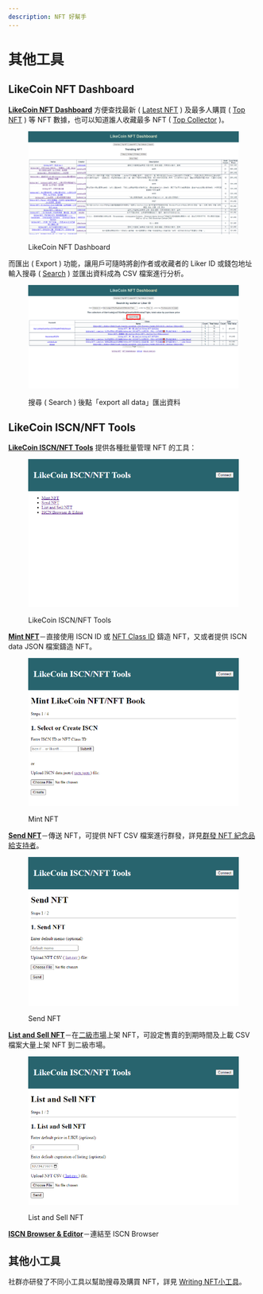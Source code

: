 ```yaml
---
description: NFT 好幫手
---
```


# 其他工具

## LikeCoin NFT Dashboard

[**LikeCoin NFT Dashboard**](https://likecoin.github.io/likecoin-nft-dashboard/#/) 方便查找最新 ( [Latest NFT](https://likecoin.github.io/likecoin-nft-dashboard/#/list) ) 及最多人購買 ( [Top NFT](https://likecoin.github.io/likecoin-nft-dashboard/#/) ) 等 NFT 數據，也可以知道誰人收藏最多 NFT ( [Top Collector](https://likecoin.github.io/likecoin-nft-dashboard/#/collector) )。

<figure><img src="../../../.gitbook/assets/LikeCoin NFT Dashboard.png" alt=""><figcaption><p>LikeCoin NFT Dashboard</p></figcaption></figure>

而匯出 ( Export ) 功能，讓用戶可隨時將創作者或收藏者的 Liker ID 或錢包地址輸入搜尋 ( [Search](https://likecoin.github.io/likecoin-nft-dashboard/#/socialgraph) ) 並匯出資料成為 CSV 檔案進行分析。

<figure><img src="../../../.gitbook/assets/LikeCoin NFT Dashboard 1.png" alt=""><figcaption><p>搜尋 ( Search ) 後點「export all data」匯出資料</p></figcaption></figure>

## LikeCoin ISCN/NFT Tools

[**LikeCoin ISCN/NFT Tools**](https://likecoin.github.io/iscn-nft-tools/) 提供各種批量管理 NFT 的工具：

<figure><img src="../../../.gitbook/assets/LikeCoin ISCNNFT Tools 1.png" alt=""><figcaption><p>LikeCoin ISCN/NFT Tools</p></figcaption></figure>

[**Mint NFT**](https://likecoin.github.io/iscn-nft-tools/mint-nft)－直接使用 ISCN ID 或 [NFT Class ID](nft-details.md#nft-class-id) 鑄造 NFT，又或者提供 ISCN data JSON 檔案鑄造 NFT。

<figure><img src="../../../.gitbook/assets/LikeCoin ISCNNFT Tools 4.png" alt=""><figcaption><p>Mint NFT</p></figcaption></figure>

[**Send NFT**](https://likecoin.github.io/iscn-nft-tools/send-nft)－傳送 NFT，可提供 NFT CSV 檔案進行群發，詳見[群發 NFT 紀念品給支持者](../transfer-writing-nft.md#batch-send-nft-to-supporters)。

<figure><img src="../../../.gitbook/assets/LikeCoin ISCNNFT Tools 2.png" alt=""><figcaption><p>Send NFT</p></figcaption></figure>

[**List and Sell NFT**](https://likecoin.github.io/iscn-nft-tools/list-and-sell-nft)－在[二級市場](nft-marketplace.md)上架 NFT，可設定售賣的到期時間及上載 CSV 檔案大量上架 NFT 到二級市場。

<figure><img src="../../../.gitbook/assets/LikeCoin ISCNNFT Tools 3.png" alt=""><figcaption><p>List and Sell NFT</p></figcaption></figure>

[**ISCN Browser & Editor**](../../decentralized-publishing/iscn-browser.md)－連結至 ISCN Browser

## 其他小工具

社群亦研發了不同小工具以幫助搜尋及購買 NFT，詳見 [Writing NFT小工具](https://blog.like.co/zh/tag/writing-nft%E5%B0%8F%E5%B7%A5%E5%85%B7/)。
